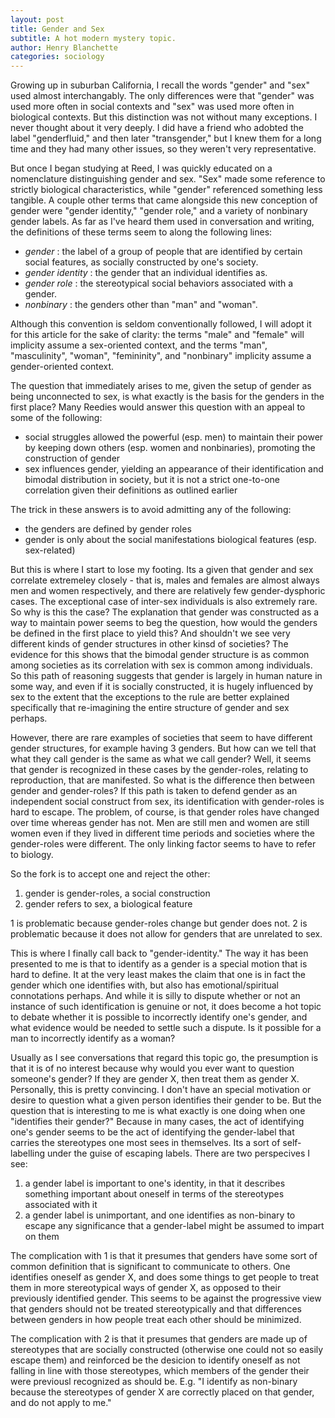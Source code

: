 ```yaml
---
layout: post
title: Gender and Sex
subtitle: A hot modern mystery topic.
author: Henry Blanchette
categories: sociology
---
```


Growing up in suburban California, I recall the words "gender" and "sex" used almost interchangably. The only differences were that "gender" was used more often in social contexts and "sex" was used more often in biological contexts. But this distinction was not without many exceptions. I never thought about it very deeply. I did have a friend who adobted the label "genderfluid," and then later "transgender," but I knew them for a long time and they had many other issues, so they weren't very representative.

But once I began studying at Reed, I was quickly educated on a nomenclature distinguishing gender and sex. "Sex" made some reference to strictly biological characteristics, while "gender" referenced something less tangible. A couple other terms that came alongside this new conception of gender were "gender identity," "gender role," and a variety of nonbinary gender labels. As far as I've heard them used in conversation and writing, the definitions of these terms seem to along the following lines:
- _gender_ : the label of a group of people that are identified by certain social features, as socially constructed by one's society.
- _gender identity_ : the gender that an individual identifies as.
- _gender role_ : the stereotypical social behaviors associated with a gender.
- _nonbinary_ : the genders other than "man" and "woman".

Although this convention is seldom conventionally followed, I will adopt it for this article for the sake of clarity: the terms "male" and "female" will implicity assume a sex-oriented context, and the terms "man", "masculinity", "woman", "femininity", and "nonbinary" implicity assume a gender-oriented context.

The question that immediately arises to me, given the setup of gender as being unconnected to sex, is what exactly is the basis for the genders in the first place? Many Reedies would answer this question with an appeal to some of the following:
- social struggles allowed the powerful (esp. men) to maintain their power by keeping down others (esp. women and nonbinaries), promoting the construction of gender
- sex influences gender, yielding an appearance of their identification and bimodal distribution in society, but it is not a strict one-to-one correlation given their definitions as outlined earlier

The trick in these answers is to avoid admitting any of the following:
- the genders are defined by gender roles
- gender is only about the social manifestations biological features (esp. sex-related)

But this is where I start to lose my footing. Its a given that gender and sex correlate extremeley closely - that is, males and females are almost always men and women respectively, and there are relatively few gender-dysphoric cases. The exceptional case of inter-sex individuals is also extremely rare. So why is this the case? The explanation that gender was constructed as a way to maintain power seems to beg the question, how would the genders be defined in the first place to yield this? And shouldn't we see very different kinds of gender structures in other kinsd of societies? The evidence for this shows that the bimodal gender structure is as common among societies as its correlation with sex is common among individuals. So this path of reasoning suggests that gender is largely in human nature in some way, and even if it is socially constructed, it is hugely influenced by sex to the extent that the exceptions to the rule are better explained specifically that re-imagining the entire structure of gender and sex perhaps.

However, there are rare examples of societies that seem to have different gender structures, for example having 3 genders. But how can we tell that what they call gender is the same as what we call gender? Well, it seems that gender is recognized in these cases by the gender-roles, relating to reproduction, that are manifested. So what is the difference then between gender and gender-roles? If this path is taken to defend gender as an independent social construct from sex, its identification with gender-roles is hard to escape. The problem, of course, is that gender roles have changed over time whereas gender has not. Men are still men and women are still women even if they lived in different time periods and societies where the gender-roles were different. The only linking factor seems to have to refer to biology.

So the fork is to accept one and reject the other:
1. gender is gender-roles, a social construction
2. gender refers to sex, a biological feature

1 is problematic because gender-roles change but gender does not. 2 is problematic because it does not allow for genders that are unrelated to sex.

This is where I finally call back to "gender-identity." The way it has been presented to me is that to identify as a gender is a special motion that is hard to define. It at the very least makes the claim that one is in fact the gender which one identifies with, but also has emotional/spiritual connotations perhaps. And while it is silly to dispute whether or not an instance of such identification is genuine or not, it does become a hot topic to debate whether it is possible to incorrectly identify one's gender, and what evidence would be needed to settle such a dispute. Is it possible for a man to incorrectly identify as a woman?

Usually as I see conversations that regard this topic go, the presumption is that it is of no interest because why would you ever want to question someone's gender? If they are gender X, then treat them as gender X. Personally, this is pretty convincing. I don't have an special motivation or desire to question what a given person identifies their gender to be. But the question that is interesting to me is what exactly is one doing when one "identifies their gender?" Because in many cases, the act of identifying one's gender seems to be the act of identifying the gender-label that carries the stereotypes one most sees in themselves. Its a sort of self-labelling under the guise of escaping labels. There are two perspecives I see:
1. a gender label is important to one's identity, in that it describes something important about oneself in terms of the stereotypes associated with it
2. a gender label is unimportant, and one identifies as non-binary to escape any significance that a gender-label might be assumed to impart on them

The complication with 1 is that it presumes that genders have some sort of common definition that is significant to communicate to others. One identifies oneself as gender X, and does some things to get people to treat them in more stereotypical ways of gender X, as opposed to their previously identified gender. This seems to be against the progressive view that genders should not be treated stereotypically and that differences between genders in how people treat each other should be minimized.

The complication with 2 is that it presumes that genders are made up of stereotypes that are socially constructed (otherwise one could not so easily escape them) and reinforced be the desicion to identify oneself as not falling in line with those stereotypes, which members of the gender their were previousl recognized as should be. E.g. "I identify as non-binary because the stereotypes of gender X are correctly placed on that gender, and do not apply to me."
